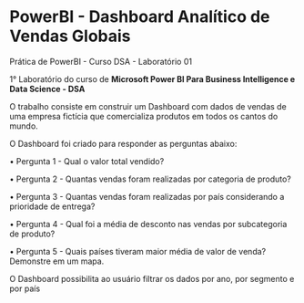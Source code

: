 # PowerBI - Dashboard Analítico de Vendas Globais
Prática de PowerBI - Curso DSA - Laboratório 01

1° Laboratório do curso de **Microsoft Power BI Para Business Intelligence e Data Science - DSA** 

O trabalho consiste em construir um  Dashboard com dados de vendas de uma empresa fictícia que comercializa produtos em todos os cantos do
mundo.

O Dashboard foi criado para responder as perguntas abaixo:

• Pergunta 1 - Qual o valor total vendido?

• Pergunta 2 - Quantas vendas foram realizadas por categoria de produto?

• Pergunta 3 - Quantas vendas foram realizadas por país considerando a prioridade de
entrega?

• Pergunta 4 - Qual foi a média de desconto nas vendas por subcategoria de produto?

• Pergunta 5 - Quais países tiveram maior média de valor de venda? Demonstre em um
mapa.

O Dashboard possibilita ao usuário filtrar os dados por ano, por
segmento e por país
